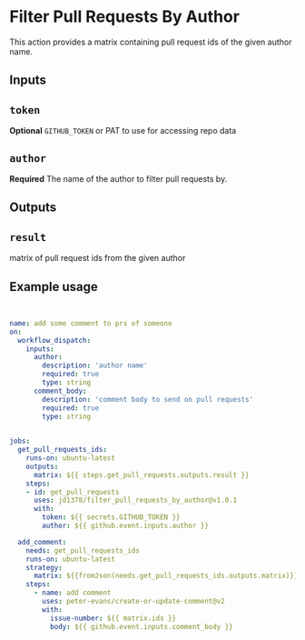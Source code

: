 # Filter Pull Requests By Author

This action provides a matrix containing pull request ids of the given author name.

## Inputs

## `token`

**Optional** `GITHUB_TOKEN` or PAT to use for accessing repo data

## `author`

**Required** The name of the author to filter pull requests by.

## Outputs

## `result`

matrix of pull request ids from the given author

## Example usage

```yaml


name: add some comment to prs of someone
on: 
  workflow_dispatch:
    inputs:
      author:
        description: 'author name'
        required: true 
        type: string 
      comment_body:
        description: 'comment body to send on pull requests'
        required: true 
        type: string 
        

jobs:
  get_pull_requests_ids:
    runs-on: ubuntu-latest
    outputs:
      matrix: ${{ steps.get_pull_requests.outputs.result }}
    steps:
    - id: get_pull_requests
      uses: jd1378/filter_pull_requests_by_author@v1.0.1
      with: 
        token: ${{ secrets.GITHUB_TOKEN }}
        author: ${{ github.event.inputs.author }} 

  add_comment:
    needs: get_pull_requests_ids
    runs-on: ubuntu-latest
    strategy:
      matrix: ${{fromJson(needs.get_pull_requests_ids.outputs.matrix)}}
    steps:
      - name: add comment
        uses: peter-evans/create-or-update-comment@v2
        with:
          issue-number: ${{ matrix.ids }}
          body: ${{ github.event.inputs.comment_body }} 

```
